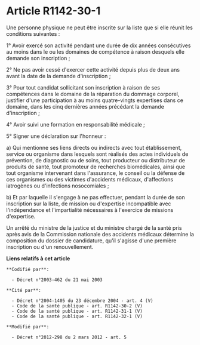 # Article R1142-30-1

Une personne physique ne peut être inscrite sur la liste que si elle réunit les conditions suivantes :

1° Avoir exercé son activité pendant une durée de dix années consécutives au moins dans le ou les domaines de compétence à
raison desquels elle demande son inscription ;

2° Ne pas avoir cessé d'exercer cette activité depuis plus de deux ans avant la date de la demande d'inscription ;

3° Pour tout candidat sollicitant son inscription à raison de ses compétences dans le domaine de la réparation du dommage
corporel, justifier d'une participation à au moins quatre-vingts expertises dans ce domaine, dans les cinq dernières années
précédant la demande d'inscription ;

4° Avoir suivi une formation en responsabilité médicale ;

5° Signer une déclaration sur l'honneur :

a) Qui mentionne ses liens directs ou indirects avec tout établissement, service ou organisme dans lesquels sont réalisés des
actes individuels de prévention, de diagnostic ou de soins, tout producteur ou distributeur de produits de santé, tout
promoteur de recherches biomédicales, ainsi que tout organisme intervenant dans l'assurance, le conseil ou la défense de ces
organismes ou des victimes d'accidents médicaux, d'affections iatrogènes ou d'infections nosocomiales ;

b) Et par laquelle il s'engage à ne pas effectuer, pendant la durée de son inscription sur la liste, de mission ou
d'expertise incompatible avec l'indépendance et l'impartialité nécessaires à l'exercice de missions d'expertise.

Un arrêté du ministre de la justice et du ministre chargé de la santé pris après avis de la Commission nationale des
accidents médicaux détermine la composition du dossier de candidature, qu'il s'agisse d'une première inscription ou d'un
renouvellement.

**Liens relatifs à cet article**

	**Codifié par**:

	  - Décret n°2003-462 du 21 mai 2003

	**Cité par**:

	  - Décret n°2004-1405 du 23 décembre 2004 - art. 4 (V)
	  - Code de la santé publique - art. R1142-30-2 (V)
	  - Code de la santé publique - art. R1142-31-1 (V)
	  - Code de la santé publique - art. R1142-32-1 (V)

	**Modifié par**:

	  - Décret n°2012-298 du 2 mars 2012 - art. 5
